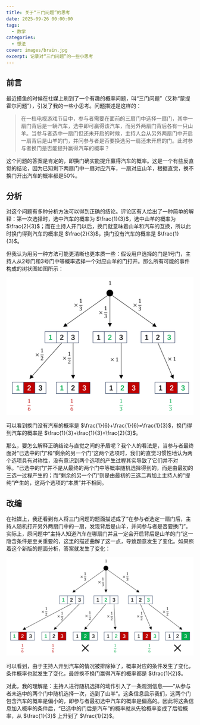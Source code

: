 ```yaml
---
title: 关于“三门问题”的思考
date: 2025-09-26 00:00:00
tags:
  - 数学
categories:
  - 想法
cover: images/brain.jpg
excerpt: 记录对“三门问题”的一些小思考
---
```


## 前言
最近摸鱼的时候在社媒上刷到了一个有趣的概率问题，叫“三门问题”（又称“蒙提霍尔问题”），引发了我的一些小思考。问题描述是这样的：

> 在一档电视游戏节目中，参与者需要在面前的三扇门中选择一扇门，其中一扇门背后是一辆汽车，选中即可赢得该汽车，而另外两扇门背后各有一只山羊。当参与者选中一扇门但还未开启的时候，主持人会从另外两扇门中开启一扇背后是山羊的门，并问参与者是否要换选另一扇还未开启的门。此时参与者换门是否能提升赢得汽车的概率？

这个问题的答案是肯定的，即换门确实能提升赢得汽车的概率。这是一个有些反直觉的结论，因为已知剩下两扇门中一扇对应汽车，一扇对应山羊，根据直觉，换不换门开出汽车的概率都是50%。

## 分析
对这个问题有多种分析方法可以得到正确的结论。评论区有人给出了一种简单的解释：第一次选择时，选中汽车的概率为 $\frac{1}{3}$，选中山羊的概率为 $\frac{2}{3}$；而在主持人开门以后，换门就意味着山羊和汽车的互换，所以此时换门得到汽车的概率是 $\frac{2}{3}$，换门没有汽车的概率是 $\frac{1}{3}$。

但我认为用另一种方法可能更清晰也更本质一些：假设用户选择的门是1号门，主持人从2号门和3号门中等概率选择一个对应山羊的门打开。那么所有可能的事件构成的树状图如图所示：

<div style="text-align: center;">
  <img src="../../images/三门问题/tree1.png" alt="">
</div>

可以看到换门没有汽车的概率是 $\frac{1}{6}+\frac{1}{6}=\frac{1}{3}$，换门得到汽车的概率是 $\frac{1}{3}+\frac{1}{3}=\frac{2}{3}$。

那么，要怎么解释正确结论与直觉之间的矛盾呢？我个人的看法是，当参与者最终面对“已选中的门”和“剩余的另一个门”这两个选项时，我们的直觉习惯性地认为两个选项具有对称性，没有意识到两个选项的产生过程其实导致了它们并不对等。“已选中的门”并不是从最终的两个门中等概率随机选择得到的，而是由最初的三选一过程产生的；而“剩余的另一个门”则是由最初的三选二再加上主持人的“提纯”产生的，这两个选项的“本质”并不相同。

## 改编
在社媒上，我还看到有人将三门问题的题面描述成了“在参与者选定一扇门后，主持人随机打开另外两扇门中的一扇，发现背后是山羊，并问参与者是否要换门”。实际上，原问题中“主持人知道汽车在哪扇门并且一定会开启背后是山羊的门”这一隐含条件是至关重要的，这里的描述曲解了这一点，导致题意发生了变化。如果照着这个新版的题面分析，答案就发生了变化：

<div style="text-align: center;">
  <img src="../../images/三门问题/tree2.png" alt="">
</div>

可以看到，由于主持人开到汽车的情况被排除掉了，概率对应的条件发生了变化，条件概率也就发生了变化，最终换不换门赢得汽车的概率都是 $\frac{1}{2}$。

对此，我的理解是：主持人进行随机选择的动作引入了一条观测信息——”从参与者未选中的两个门中随机选择一次，选到了山羊“。这条信息启示我们，这两个门包含汽车的概率是偏小的，即参与者最初选中汽车的概率是偏高的。因此将这条信息加入概率的条件后，“已选中的门后是汽车”的概率就从先验概率变成了后验概率，从 $\frac{1}{3}$ 上升到了 $\frac{1}{2}$。